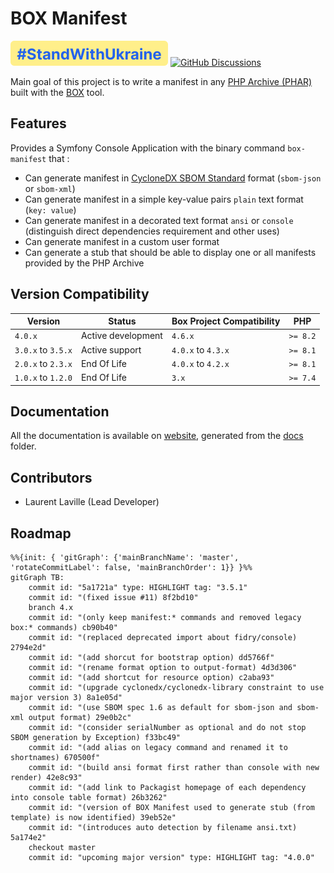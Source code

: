 <!-- markdownlint-disable MD013 MD033 -->
# BOX Manifest

[![StandWithUkraine](https://raw.githubusercontent.com/vshymanskyy/StandWithUkraine/main/badges/StandWithUkraine.svg)](https://github.com/vshymanskyy/StandWithUkraine/blob/main/docs/README.md)
[![GitHub Discussions](https://img.shields.io/github/discussions/llaville/box-manifest)](https://github.com/llaville/box-manifest/discussions)

Main goal of this project is to write a manifest in any [PHP Archive (PHAR)][php-phar] built with the [BOX][box-project] tool.

## Features

Provides a Symfony Console Application with the binary command `box-manifest` that :

- Can generate manifest in [CycloneDX SBOM Standard][cyclonedx] format (`sbom-json` or `sbom-xml`)
- Can generate manifest in a simple key-value pairs `plain` text format (`key: value`)
- Can generate manifest in a decorated text format `ansi` or `console` (distinguish direct dependencies requirement and other uses)
- Can generate manifest in a custom user format
- Can generate a stub that should be able to display one or all manifests provided by the PHP Archive

## Version Compatibility

| Version            | Status             | Box Project Compatibility | PHP      |
|--------------------|--------------------|---------------------------|----------|
| `4.0.x`            | Active development | `4.6.x`                   | `>= 8.2` |
| `3.0.x` to `3.5.x` | Active support     | `4.0.x` to `4.3.x`        | `>= 8.1` |
| `2.0.x` to `2.3.x` | End Of Life        | `4.0.x` to `4.2.x`        | `>= 8.1` |
| `1.0.x` to `1.2.0` | End Of Life        | `3.x`                     | `>= 7.4` |

## Documentation

All the documentation is available on [website][docs-website], generated from the [docs][docs-folder] folder.

## Contributors

- Laurent Laville (Lead Developer)

## Roadmap

```mermaid
%%{init: { 'gitGraph': {'mainBranchName': 'master', 'rotateCommitLabel': false, 'mainBranchOrder': 1}} }%%
gitGraph TB:
    commit id: "5a1721a" type: HIGHLIGHT tag: "3.5.1"
    commit id: "(fixed issue #11) 8f2bd10"
    branch 4.x
    commit id: "(only keep manifest:* commands and removed legacy box:* commands) cb90b40"
    commit id: "(replaced deprecated import about fidry/console) 2794e2d"
    commit id: "(add shorcut for bootstrap option) dd5766f"
    commit id: "(rename format option to output-format) 4d3d306"
    commit id: "(add shortcut for resource option) c2aba93"
    commit id: "(upgrade cyclonedx/cyclonedx-library constraint to use major version 3) 8a1e05d"
    commit id: "(use SBOM spec 1.6 as default for sbom-json and sbom-xml output format) 29e0b2c"
    commit id: "(consider serialNumber as optional and do not stop SBOM generation by Exception) f33bc49"
    commit id: "(add alias on legacy command and renamed it to shortnames) 670500f"
    commit id: "(build ansi format first rather than console with new render) 42e8c93"
    commit id: "(add link to Packagist homepage of each dependency into console table format) 26b3262"
    commit id: "(version of BOX Manifest used to generate stub (from template) is now identified) 39eb52e"
    commit id: "(introduces auto detection by filename ansi.txt) 5a174e2"
    checkout master
    commit id: "upcoming major version" type: HIGHLIGHT tag: "4.0.0"
```

[php-phar]: https://www.php.net/phar
[box-project]: https://github.com/box-project/box
[cyclonedx]: https://github.com/CycloneDX
[docs-folder]: https://github.com/llaville/box-manifest/tree/4.x/docs
[docs-website]: https://llaville.github.io/box-manifest/4.x
